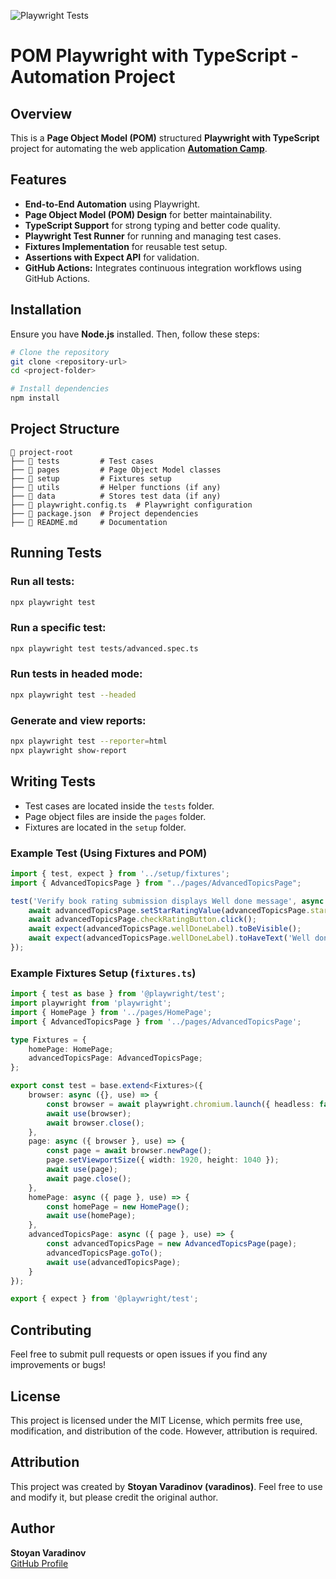 ![Playwright Tests](https://github.com/varadinos/AutomationCamp/actions/workflows/playwright-tests.yml/badge.svg)


# POM Playwright with TypeScript - Automation Project

## Overview

This is a **Page Object Model (POM)** structured **Playwright with TypeScript** project for automating the web application **[Automation Camp](https://play1.automationcamp.ir/)**.

## Features

- **End-to-End Automation** using Playwright.
- **Page Object Model (POM) Design** for better maintainability.
- **TypeScript Support** for strong typing and better code quality.
- **Playwright Test Runner** for running and managing test cases.
- **Fixtures Implementation** for reusable test setup.
- **Assertions with Expect API** for validation.
- **GitHub Actions:** Integrates continuous integration workflows using GitHub Actions.​


## Installation

Ensure you have **Node.js** installed. Then, follow these steps:

```sh
# Clone the repository
git clone <repository-url>
cd <project-folder>

# Install dependencies
npm install
```

## Project Structure

```
📂 project-root
├── 📂 tests         # Test cases
├── 📂 pages         # Page Object Model classes
├── 📂 setup         # Fixtures setup
├── 📂 utils         # Helper functions (if any)
├── 📂 data          # Stores test data (if any)
├── 📄 playwright.config.ts  # Playwright configuration
├── 📄 package.json  # Project dependencies
├── 📄 README.md     # Documentation
```

## Running Tests

### Run all tests:

```sh
npx playwright test
```

### Run a specific test:

```sh
npx playwright test tests/advanced.spec.ts
```

### Run tests in headed mode:

```sh
npx playwright test --headed
```

### Generate and view reports:

```sh
npx playwright test --reporter=html
npx playwright show-report
```

## Writing Tests

- Test cases are located inside the `tests` folder.
- Page object files are inside the `pages` folder.
- Fixtures are located in the `setup` folder.

### Example Test (Using Fixtures and POM)

```typescript
import { test, expect } from '../setup/fixtures';
import { AdvancedTopicsPage } from "../pages/AdvancedTopicsPage";

test('Verify book rating submission displays Well done message', async ({ advancedTopicsPage }) => {
    await advancedTopicsPage.setStarRatingValue(advancedTopicsPage.starRating);
    await advancedTopicsPage.checkRatingButton.click();
    await expect(advancedTopicsPage.wellDoneLabel).toBeVisible();
    await expect(advancedTopicsPage.wellDoneLabel).toHaveText('Well done!');
});
```

### Example Fixtures Setup (`fixtures.ts`)

```typescript
import { test as base } from '@playwright/test';
import playwright from 'playwright';
import { HomePage } from '../pages/HomePage';
import { AdvancedTopicsPage } from '../pages/AdvancedTopicsPage';

type Fixtures = {
    homePage: HomePage;
    advancedTopicsPage: AdvancedTopicsPage;
};

export const test = base.extend<Fixtures>({
    browser: async ({}, use) => {
        const browser = await playwright.chromium.launch({ headless: false, args: ['--start-maximized'] });
        await use(browser);
        await browser.close();
    },
    page: async ({ browser }, use) => {
        const page = await browser.newPage();
        page.setViewportSize({ width: 1920, height: 1040 });
        await use(page);
        await page.close();
    },
    homePage: async ({ page }, use) => {
        const homePage = new HomePage();
        await use(homePage);
    },
    advancedTopicsPage: async ({ page }, use) => {
        const advancedTopicsPage = new AdvancedTopicsPage(page);
        advancedTopicsPage.goTo();
        await use(advancedTopicsPage);
    }
});

export { expect } from '@playwright/test';
```

## Contributing

Feel free to submit pull requests or open issues if you find any improvements or bugs!

## License

This project is licensed under the MIT License, which permits free use, modification, and distribution of the code. However, attribution is required.

## Attribution

This project was created by **Stoyan Varadinov (varadinos)**. Feel free to use and modify it, but please credit the original author.

## Author

**Stoyan Varadinov**  
[GitHub Profile](https://github.com/varadinos)


